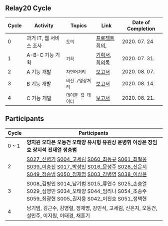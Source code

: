 ## Relay20 Cycle

| Cycle | Activity                | Topics             | Link                                                         | Date of Completion |
| ----- | ----------------------- | ------------------ | ------------------------------------------------------------ | ------------------ |
| 0     | 과거 IT, 웹 서비스 조사 | `토의`             | [프로젝트 회의](https://github.com/boostcamp-2020/relay_20/blob/master/relay_day01/Latte_Challenge.md), | 2020. 07. 24       |
| 1     | A-B-C 기능 기획         | `기획`             | [기획서](https://github.com/boostcamp-2020/relay_20/blob/master/relay_day01/day01.md), [회의록](https://github.com/boostcamp-2020/relay_20/blob/master/relay_day01/Meeting_Log.md) | 2020. 07. 31.      |
| 2     | A 기능 개발             | `자연어처리`       | [보고서](https://github.com/boostcamp-2020/relay_20/blob/master/relay_day02/day02.md) | 2020. 08. 07.      |
| 3     | B 기능 개발             | `비전 /영상처리`   | [보고서](https://github.com/boostcamp-2020/relay_20/blob/master/relay_day02/day03.md) | 2020. 08. 14.      |                                                | 2020. 08. 14.      |
| 4     | C 기능 개발             | `테이블 값 데이터` |  [보고서](https://github.com/boostcamp-2020/relay_20/wiki/4주차!)                            | 2020. 08. 21.      |

## Participants

| Cycle | Participants                                                 |
| ----- | ------------------------------------------------------------ |
| 0 ~ 1 | **양지원 오다은 오동건 오태양 유시형 유원상 윤병휘 이상윤 장임호 장지석 전재열 정승범** |
| 2     | [S027_신병기](https://github.com/EthanShin) [S004_고세림](https://github.com/koserim) [S060_최동규](https://github.com/ChoiDongKyu96) [S061_최철웅](https://github.com/chelwoong) [S039_이승진](https://github.com/devilzCough) [S017_박성민](https://github.com/rnfxl92) [S016_문성주](https://github.com/A-by-alimelon) [S028_신은지](https://github.com/devejs) [S049_정승범](https://github.com/back99) [S050_정재명](https://github.com/jjm159) [S003_강병영](https://gist.github.com/RoKang) [S038_이상윤](https://gist.github.com/SANGYOONLEE) |
| 3     | S008_김병인 S014_남기범 S015_류연수 S025_손승열 S029_심영민 S034_오태양 S044_임리나 S054_조송주 S059_최광현 S005_권지웅 S042_이진호 S051_정택현                                                             |
| 4     | 남기범, 김근수, 김영렬, 정재명, 강민석, 고세림, 신은지, 오동건, 설민주, 이지원, 이태경, 채훈기 |
